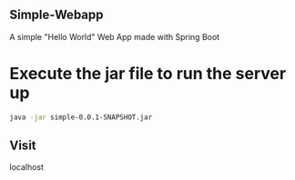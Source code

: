 ## Simple-Webapp
A simple "Hello World" Web App made with Spring Boot

# Execute the jar file to run the server up
```bash
java -jar simple-0.0.1-SNAPSHOT.jar
```

## Visit
localhost
